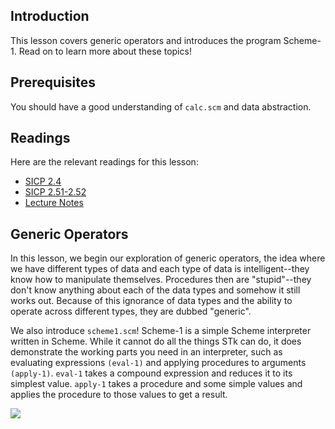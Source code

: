 ## Introduction

This lesson covers generic operators and introduces the program Scheme-1. Read
on to learn more about these topics!

## Prerequisites

You should have a good understanding of `calc.scm` and data abstraction.

## Readings

Here are the relevant readings for this lesson:

  * [SICP 2.4](http://mitpress.mit.edu/sicp/full-text/book/book-Z-H-17.html#%25_sec_2.4)
  * [SICP 2.51-2.52](http://mitpress.mit.edu/sicp/full-text/book/book-Z-H-18.html#%25_sec_2.5)
  * [Lecture Notes](http://www-inst.eecs.berkeley.edu/~cs61as/reader/notes.pdf#page=42)

## Generic Operators

In this lesson, we begin our exploration of generic operators, the idea where
we have different types of data and each type of data is intelligent--they
know how to manipulate themselves. Procedures then are "stupid"--they don't
know anything about each of the data types and somehow it still works out.
Because of this ignorance of data types and the ability to operate across
different types, they are dubbed "generic".

We also introduce `scheme1.scm`! Scheme-1 is a simple Scheme interpreter
written in Scheme. While it cannot do all the things STk can do, it does
demonstrate the working parts you need in an interpreter, such as evaluating
expressions `(eval-1)` and applying procedures to arguments `(apply-1)`.
`eval-1` takes a compound expression and reduces it to its simplest value.
`apply-1` takes a procedure and some simple values and applies the procedure
to those values to get a result.

![](http://inst.eecs.berkeley.edu/~cs61AS/sp13/lab/eval-apply.gif)

